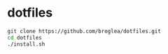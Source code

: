 dotfiles
========

```bash
git clone https://github.com/broglea/dotfiles.git
cd dotfiles
./install.sh
```
